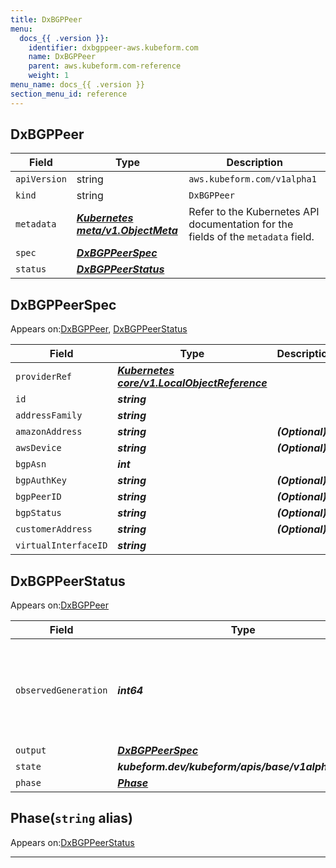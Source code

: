 ```yaml
---
title: DxBGPPeer
menu:
  docs_{{ .version }}:
    identifier: dxbgppeer-aws.kubeform.com
    name: DxBGPPeer
    parent: aws.kubeform.com-reference
    weight: 1
menu_name: docs_{{ .version }}
section_menu_id: reference
---
```


## DxBGPPeer
| Field | Type | Description |
| ------ | ----- | ----------- |
| `apiVersion` | string | `aws.kubeform.com/v1alpha1` |
|    `kind` | string | `DxBGPPeer` |
| `metadata` | ***[Kubernetes meta/v1.ObjectMeta](https://kubernetes.io/docs/reference/generated/kubernetes-api/v1.13/#objectmeta-v1-meta)***|Refer to the Kubernetes API documentation for the fields of the `metadata` field.|
| `spec` | ***[DxBGPPeerSpec](#dxbgppeerspec)***||
| `status` | ***[DxBGPPeerStatus](#dxbgppeerstatus)***||
## DxBGPPeerSpec

Appears on:[DxBGPPeer](#dxbgppeer), [DxBGPPeerStatus](#dxbgppeerstatus)

| Field | Type | Description |
| ------ | ----- | ----------- |
| `providerRef` | ***[Kubernetes core/v1.LocalObjectReference](https://kubernetes.io/docs/reference/generated/kubernetes-api/v1.13/#localobjectreference-v1-core)***||
| `id` | ***string***||
| `addressFamily` | ***string***||
| `amazonAddress` | ***string***| ***(Optional)*** |
| `awsDevice` | ***string***| ***(Optional)*** |
| `bgpAsn` | ***int***||
| `bgpAuthKey` | ***string***| ***(Optional)*** |
| `bgpPeerID` | ***string***| ***(Optional)*** |
| `bgpStatus` | ***string***| ***(Optional)*** |
| `customerAddress` | ***string***| ***(Optional)*** |
| `virtualInterfaceID` | ***string***||
## DxBGPPeerStatus

Appears on:[DxBGPPeer](#dxbgppeer)

| Field | Type | Description |
| ------ | ----- | ----------- |
| `observedGeneration` | ***int64***| ***(Optional)*** Resource generation, which is updated on mutation by the API Server.|
| `output` | ***[DxBGPPeerSpec](#dxbgppeerspec)***| ***(Optional)*** |
| `state` | ***kubeform.dev/kubeform/apis/base/v1alpha1.State***| ***(Optional)*** |
| `phase` | ***[Phase](#phase)***| ***(Optional)*** |
## Phase(`string` alias)

Appears on:[DxBGPPeerStatus](#dxbgppeerstatus)

---
